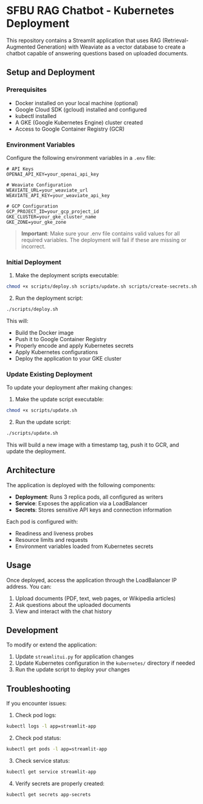 # SFBU RAG Chatbot - Kubernetes Deployment

This repository contains a Streamlit application that uses RAG (Retrieval-Augmented Generation) with Weaviate as a vector database to create a chatbot capable of answering questions based on uploaded documents.

## Setup and Deployment

### Prerequisites

- Docker installed on your local machine (optional)
- Google Cloud SDK (gcloud) installed and configured
- kubectl installed
- A GKE (Google Kubernetes Engine) cluster created
- Access to Google Container Registry (GCR)

### Environment Variables

Configure the following environment variables in a `.env` file:

```
# API Keys
OPENAI_API_KEY=your_openai_api_key

# Weaviate Configuration
WEAVIATE_URL=your_weaviate_url
WEAVIATE_API_KEY=your_weaviate_api_key

# GCP Configuration
GCP_PROJECT_ID=your_gcp_project_id
GKE_CLUSTER=your_gke_cluster_name
GKE_ZONE=your_gke_zone
```

> **Important**: Make sure your .env file contains valid values for all required variables. The deployment will fail if these are missing or incorrect.

### Initial Deployment

1. Make the deployment scripts executable:

```bash
chmod +x scripts/deploy.sh scripts/update.sh scripts/create-secrets.sh
```

2. Run the deployment script:

```bash
./scripts/deploy.sh
```

This will:
- Build the Docker image
- Push it to Google Container Registry
- Properly encode and apply Kubernetes secrets
- Apply Kubernetes configurations
- Deploy the application to your GKE cluster

### Update Existing Deployment

To update your deployment after making changes:

1. Make the update script executable:

```bash
chmod +x scripts/update.sh
```

2. Run the update script:

```bash
./scripts/update.sh
```

This will build a new image with a timestamp tag, push it to GCR, and update the deployment.

## Architecture

The application is deployed with the following components:

- **Deployment**: Runs 3 replica pods, all configured as writers
- **Service**: Exposes the application via a LoadBalancer
- **Secrets**: Stores sensitive API keys and connection information

Each pod is configured with:
- Readiness and liveness probes
- Resource limits and requests
- Environment variables loaded from Kubernetes secrets

## Usage

Once deployed, access the application through the LoadBalancer IP address. You can:

1. Upload documents (PDF, text, web pages, or Wikipedia articles)
2. Ask questions about the uploaded documents
3. View and interact with the chat history

## Development

To modify or extend the application:

1. Update `streamlitui.py` for application changes
2. Update Kubernetes configuration in the `kubernetes/` directory if needed
3. Run the update script to deploy your changes

## Troubleshooting

If you encounter issues:

1. Check pod logs:
```bash
kubectl logs -l app=streamlit-app
```

2. Check pod status:
```bash
kubectl get pods -l app=streamlit-app
```

3. Check service status:
```bash
kubectl get service streamlit-app
```

4. Verify secrets are properly created:
```bash
kubectl get secrets app-secrets
``` 